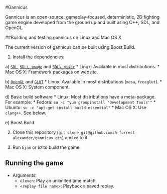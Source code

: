 #Gannicus 

Gannicus is an open-source,
           gameplay-focused,
           deterministic,
           2D fighting game engine
        developed from the ground up and
        built using C++, SDL, and OpenGL.

##Building and testing gannicus on Linux and Mac OS X

The current version of gannicus can be built using Boost.Build.

1. Install the dependencies:

  a) [`SDL`](http://www.libsdl.org/download-1.2.php),
     [`SDL\_image`](http://www.libsdl.org/projects/SDL_image/) and
     [`SDL\_mixer`](http://www.libsdl.org/projects/SDL_mixer/)
      * Linux: Available in most distributions.
      * Mac OS X: Framework packages on website.

  b) [`OpenGL`](http://www.opengl.org/wiki/Getting_Started#Linux) and
     [`GLUT`](http://freeglut.sourceforge.net/)
      * Linux: Available in most distributions (`mesa`, `freeglut`).
      * Mac OS X: System component.

  d) Basic build software
      * Linux: Most distributions have a meta-package. For example:
        * Fedora: `su -c "yum groupinstall 'Development Tools'"`
        * Ubuntu: `su -c "apt-get install build-essential"`
      * Mac OS X: Use `clang++`. See below.

  e) Boost.Build

2. Clone this repository
  (`git clone git@github.com:h-forrest-alexander/gannicus.git`) and `cd` to it.


3. Run `bjam` or `b2` to build the game.

## Running the game

  * Arguments:
    * `eleven`: Play an unlimited time match.
    * `<replay file name>`: Playback a saved replay.
